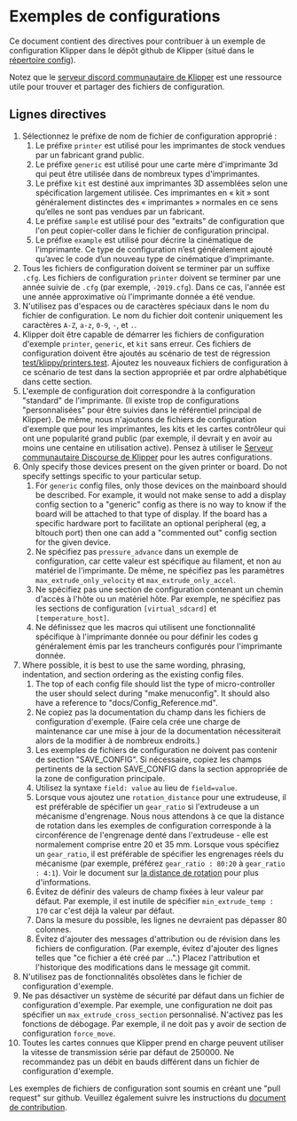# Exemples de configurations

Ce document contient des directives pour contribuer à un exemple de configuration Klipper dans le dépôt github de Klipper (situé dans le [répertoire config](../config/)).

Notez que le [serveur discord communautaire de Klipper](https://community.klipper3d.org) est une ressource utile pour trouver et partager des fichiers de configuration.

## Lignes directives

1. Sélectionnez le préfixe de nom de fichier de configuration approprié :
   1. Le préfixe `printer` est utilisé pour les imprimantes de stock vendues par un fabricant grand public.
   1. Le préfixe `generic` est utilisé pour une carte mère d'imprimante 3d qui peut être utilisée dans de nombreux types d'imprimantes.
   1. Le préfixe `kit` est destiné aux imprimantes 3D assemblées selon une spécification largement utilisée. Ces imprimantes en « kit » sont généralement distinctes des « imprimantes » normales en ce sens qu’elles ne sont pas vendues par un fabricant.
   1. Le préfixe `sample` est utilisé pour des "extraits" de configuration que l'on peut copier-coller dans le fichier de configuration principal.
   1. Le préfixe `example` est utilisé pour décrire la cinématique de l’imprimante. Ce type de configuration n’est généralement ajouté qu’avec le code d’un nouveau type de cinématique d’imprimante.
1. Tous les fichiers de configuration doivent se terminer par un suffixe `.cfg`. Les fichiers de configuration `printer` doivent se terminer par une année suivie de `.cfg` (par exemple, `-2019.cfg`). Dans ce cas, l'année est une année approximative où l'imprimante donnée a été vendue.
1. N'utilisez pas d'espaces ou de caractères spéciaux dans le nom du fichier de configuration. Le nom du fichier doit contenir uniquement les caractères `A-Z`, `a-z`, `0-9`, `-`, et `.`.
1. Klipper doit être capable de démarrer les fichiers de configuration d'exemple `printer`, `generic`, et `kit` sans erreur. Ces fichiers de configuration doivent être ajoutés au scénario de test de régression [test/klippy/printers.test](../test/klippy/printers.test). Ajoutez les nouveaux fichiers de configuration à ce scénario de test dans la section appropriée et par ordre alphabétique dans cette section.
1. L'exemple de configuration doit correspondre à la configuration "standard" de l'imprimante. (Il existe trop de configurations "personnalisées" pour être suivies dans le référentiel principal de Klipper). De même, nous n'ajoutons de fichiers de configuration d'exemple que pour les imprimantes, les kits et les cartes contrôleur qui ont une popularité grand public (par exemple, il devrait y en avoir au moins une centaine en utilisation active). Pensez à utiliser le [Serveur communautaire Discourse de Klipper](https://community.klipper3d.org) pour les autres configurations.
1. Only specify those devices present on the given printer or board. Do not specify settings specific to your particular setup.
   1. For `generic` config files, only those devices on the mainboard should be described. For example, it would not make sense to add a display config section to a "generic" config as there is no way to know if the board will be attached to that type of display. If the board has a specific hardware port to facilitate an optional peripheral (eg, a bltouch port) then one can add a "commented out" config section for the given device.
   1. Ne spécifiez pas `pressure_advance` dans un exemple de configuration, car cette valeur est spécifique au filament, et non au matériel de l'imprimante. De même, ne spécifiez pas les paramètres `max_extrude_only_velocity` et `max_extrude_only_accel`.
   1. Ne spécifiez pas une section de configuration contenant un chemin d'accès à l'hôte ou un matériel hôte. Par exemple, ne spécifiez pas les sections de configuration `[virtual_sdcard]` et `[temperature_host]`.
   1. Ne définissez que les macros qui utilisent une fonctionnalité spécifique à l'imprimante donnée ou pour définir les codes g généralement émis par les trancheurs configurés pour l'imprimante donnée.
1. Where possible, it is best to use the same wording, phrasing, indentation, and section ordering as the existing config files.
   1. The top of each config file should list the type of micro-controller the user should select during "make menuconfig". It should also have a reference to "docs/Config_Reference.md".
   1. Ne copiez pas la documentation du champ dans les fichiers de configuration d'exemple. (Faire cela crée une charge de maintenance car une mise à jour de la documentation nécessiterait alors de la modifier à de nombreux endroits.)
   1. Les exemples de fichiers de configuration ne doivent pas contenir de section "SAVE_CONFIG". Si nécessaire, copiez les champs pertinents de la section SAVE_CONFIG dans la section appropriée de la zone de configuration principale.
   1. Utilisez la syntaxe `field: value` au lieu de `field=value`.
   1. Lorsque vous ajoutez une `rotation_distance` pour une extrudeuse, il est préférable de spécifier un `gear_ratio` si l'extrudeuse a un mécanisme d'engrenage. Nous nous attendons à ce que la distance de rotation dans les exemples de configuration corresponde à la circonférence de l'engrenage denté dans l'extrudeuse - elle est normalement comprise entre 20 et 35 mm. Lorsque vous spécifiez un `gear_ratio`, il est préférable de spécifier les engrenages réels du mécanisme (par exemple, préférez `gear_ratio : 80:20` à `gear_ratio : 4:1`). Voir le document sur [la distance de rotation](Rotation_Distance.md#using-a-gear_ratio) pour plus d'informations.
   1. Évitez de définir des valeurs de champ fixées à leur valeur par défaut. Par exemple, il est inutile de spécifier `min_extrude_temp : 170` car c'est déjà la valeur par défaut.
   1. Dans la mesure du possible, les lignes ne devraient pas dépasser 80 colonnes.
   1. Évitez d'ajouter des messages d'attribution ou de révision dans les fichiers de configuration. (Par exemple, évitez d'ajouter des lignes telles que "ce fichier a été créé par ...".) Placez l'attribution et l'historique des modifications dans le message git commit.
1. N'utilisez pas de fonctionnalités obsolètes dans le fichier de configuration d'exemple.
1. Ne pas désactiver un système de sécurité par défaut dans un fichier de configuration d'exemple. Par exemple, une configuration ne doit pas spécifier un `max_extrude_cross_section` personnalisé. N'activez pas les fonctions de débogage. Par exemple, il ne doit pas y avoir de section de configuration `force_move`.
1. Toutes les cartes connues que Klipper prend en charge peuvent utiliser la vitesse de transmission série par défaut de 250000. Ne recommandez pas un débit en bauds différent dans un fichier de configuration d'exemple.

Les exemples de fichiers de configuration sont soumis en créant une "pull request" sur github. Veuillez également suivre les instructions du [document de contribution](CONTRIBUTING.md).
